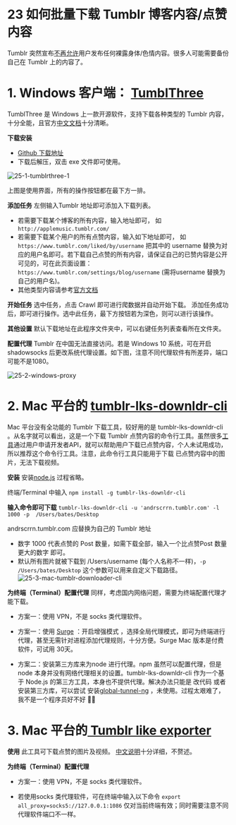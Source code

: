 # 23  如何批量下载 Tumblr 博客内容/点赞内容

Tumblr 突然宣布[不再允许](https://tumblr.zendesk.com/hc/en-us/articles/231885248-Sensitive-content)用户发布任何裸露身体/色情内容。很多人可能需要备份自己在 Tumblr 上的内容了。

<!-- more -->

# 1. Windows 客户端： [TumblThree](https://github.com/johanneszab/TumblThree)

TumblThree 是 Windows 上一款开源软件，支持下载各种类型的 Tumblr 内容，十分全能，且官方[中文文档](https://github.com/Emphasia/TumblThree-zh)十分清晰。

**下载安装**
- [Github 下载地址](https://github.com/johanneszab/TumblThree/releases)
- 下载后解压，双击 exe 文件即可使用。

![25-1-tumblrthree-1](https://cdn.shuziyimin.org/blog-25-3-1565522920.png)

上图是使用界面，所有的操作按钮都在最下方一排。

**添加任务**
左侧输入Tumblr 地址即可添加入下载列表。
- 若需要下载某个博客的所有内容，输入地址即可， 如 `http://applemusic.tumblr.com/`
- 若需要下载某个用户的所有点赞内容，输入如下地址即可， 如 `https://www.tumblr.com/liked/by/username` 把其中的 username 替换为对应的用户名即可。若下载自己点赞的所有内容，请保证自己的已赞内容是公开可见的，可在此页面设置： `https://www.tumblr.com/settings/blog/username` (需将username 替换为自己的用户名)。
- 其他类型内容请参考[官方文档](https://github.com/Emphasia/TumblThree-zh)

**开始任务**
选中任务，点击 Crawl 即可进行爬数据并自动开始下载。
添加任务成功后，即可进行操作。选中此任务，最下方按钮若为深色，则可以进行该操作。

**其他设置**
默认下载地址在此程序文件夹中，可以右键任务列表查看所在文件夹。

**配置代理**
Tumblr 在中国无法直接访问。若是 Windows 10 系统，可在开启 shadowsocks 后更改系统代理设置。如下图，注意不同代理软件有所差异，端口可能不是1080。

![25-2-windows-proxy](https://cdn.shuziyimin.org/blog-25-2-1565522915.png)


# 2. Mac 平台的 [tumblr-lks-downldr-cli](https://github.com/andrscrrn/tumblr-lks-downldr-cli)

Mac 平台没有全功能的 Tumblr 下载工具，较好用的是 tumblr-lks-downldr-cli 。从名字就可以看出，这是一个下载 Tumblr 点赞内容的命令行工具。虽然很多[工具](https://github.com/neuro-sys/tumblr-likes-downloader)通过用户申请开发者API，就可以帮助用户下载已点赞内容，个人未试用成功，所以推荐这个命令行工具。注意，此命令行工具只能用于下载 已点赞内容中的图片，无法下载视频。

**安装**
安装[node.js](https://nodejs.org/en/) 过程省略。

终端/Terminal 中输入
`npm install -g tumblr-lks-downldr-cli`

**输入命令即可下载**
`tumblr-lks-downldr-cli -u 'andrscrrn.tumblr.com' -l 1000 -p  /Users/bates/Desktop` 

andrscrrn.tumblr.com  应替换为自己的 Tumblr 地址
- 数字 1000 代表点赞的 Post 数量，如需下载全部，输入一个比点赞Post 数量更大的数字 即可。
- 默认所有图片就被下载到 /Users/username (每个人名称不一样)，`-p  /Users/bates/Desktop` 这个参数可以用来自定义下载路径。
![25-3-mac-tumblr-downloader-cli](https://cdn.shuziyimin.org/blog-25-3-1565522920.png)


**为终端（Terminal）配置代理**
同样，考虑国内网络问题，需要为终端配置代理才能下载。

- 方案一：使用 VPN，不是 socks 类代理软件。

- 方案一：使用 [Surge](https://nssurge.com/) ：开启增强模式 ，选择全局代理模式，即可为终端进行代理，甚至无需针对进程添加代理规则，十分方便。Surge Mac 版本是付费软件，可试用 30天。

- 方案二：安装第三方库来为node 进行代理。npm 虽然可以配置代理，但是node 本身并没有网络代理相关的设置。tumblr-lks-downldr-cli 作为一个基于 Node.js 的第三方工具，本身也不提供代理。解决办法只能是 改代码 或者 安装第三方库，可以尝试 安装[global-tunnel-ng](https://www.npmjs.com/package/global-tunnel-ng) ，未使用。过程太艰难了，我不是一个程序员好不好 🤦‍♂️

# 3. Mac 平台的[ Tumblr like exporter](https://github.com/easychen/tumblr-like-exporter)

**使用**
此工具可下载点赞的图片及视频。
[中文说明](https://github.com/easychen/tumblr-like-exporter/blob/master/README_CN.MD)十分详细，不赘述。

**为终端（Terminal）配置代理**
- 方案一：使用 VPN，不是 socks 类代理软件。

-  若使用socks 类代理软件，可在终端中输入以下命令
`export all_proxy=socks5://127.0.0.1:1086`
仅对当前终端有效；同时需要注意不同代理软件端口不一样。
